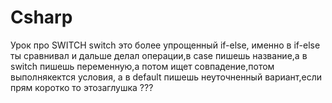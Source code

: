 # Csharp
Урок про SWITCH
switch это более упрощенный if-else,
именно в if-else ты сравнивал и дальше делал операции,в case пишешь название,а в switch пишешь переменную,а потом ищет совпадение,потом выполнякектся условия,
а в default пишешь неуточненный вариант,если прям коротко то этозаглушка ???
